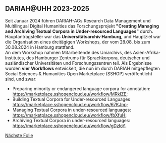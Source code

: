 ## DARIAH@UHH 2023-2025

Seit Januar 2024 führen DARIAH-AGs Research Data Management und Multilingual Digital Humanities das Forschungsprojekt **"Creating Managing and Archiving Textual Corpora in Under-resourced Languages"** durch.  
Hauptantragsteller war das **Universitätsarchiv Hamburg**, und Hauptziel war die Organisation eines dreitägigen Workshops, der vom 28.08. bis zum 30.08.2024 in Hamburg stattfand.  
An dem Workshop nahmen Mitarbeitende des Uniarchivs, des Asien-Afrika-Institutes, des Hamburger Zentrums für Sprachkorpora, deutscher und ausländischer Universitäten und Forschungszentren teil.
Als Ergebnisse wurden **vier Workflows** entwickelt, die nun im durch DARIAH mitgepflegten Social Sciences & Humanities Open Marketplace (SSHOP) veröffentlicht sind, und zwar:  
- Preparing minority or endangered language corpora for annotation: https://marketplace.sshopencloud.eu/workflow/MRkIZE;
- Building Textual Corpora for Under-resourced Languages https://marketplace.sshopencloud.eu/workflow/67KJnp;
- Managing Textual Corpora in under-resourced languages: https://marketplace.sshopencloud.eu/workflow/fbXfuH;
- Archiving Textual Corpora in under-resourced languages: https://marketplace.sshopencloud.eu/workflow/gDzIoY.

[Nächste Folie](07.md)
